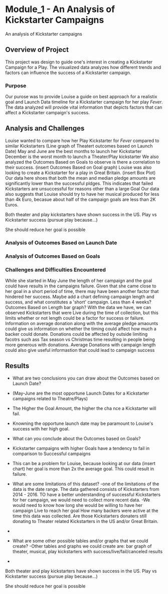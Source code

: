 # Module_1 - An Analysis of Kickstarter Campaigns
An analysis of Kickstarter campaigns

## Overview of Project
This project was design to guide one's interest in creating a Kickstarter Campaign for a Play. The visualized data analyzes how different trends and factors can influence the success of a Kickstarter campaign. 
### Purpose
Our purose was to provide Louise a guide on best approach for a realistix goal and Launch Data timeline for a Kickstarter campaign for her play _Fever_. The data analyzed will provide vital information that depicts factors that can affect a Kickstarter campaign's success.

## Analysis and Challenges
Louise wanted to compare how her Play Kickstarter for _Fever_ compared to similar Kickstarters
(Line graph of Theatert outcomes based on Launch Date)
May and June are the best months to launch her Kickstarter
December is the worst month to launch a Theater/Play kickstarter
We also analyzed the Outcomes Based on Goals to observe is there a correlation to their success. 
(insert Outcomes Based on Goal graph)
Louise was also looking to create a Kickstarter for a play in Great Britain. 
(insert Box Plot)
Our data here shoes that both the mean and median pledge amounts are significantly lower than the successful pldges. This indicates that failed Kickstarters are unsuccessful for reasons other than a large Goal
Our data also suggests that Louise should try to have her musical produced for less than 4k Euro, becasue about half of the campaign goals are less than 2K Euros.

Both theater and play kickstarters have shown success in the US. Play vs Kickstarter success (pursue play because...)

She should reduce her goal is possible

### Analysis of Outcomes Based on Launch Date

### Analysis of Outcomes Based on Goals

### Challenges and Difficulties Encountered
While she started in May June the length of her campaign and the goal could have results in the campaigns failure. Given that she came close to her goal in a short period of time, there may have been another factor that hindered her success. Maybe add a chart defining campaign length and success, and what constitutes a 'short' campaign. Less than 4 weeks? Outcomes Based on Length bar graph? With the data we have, we can observed Kickstarters that were Live during the time of collection, but this limits whether or not length could be a factor for success or failure. Information on average donation along with the average pledge amaounts could give us information on whether the timing could affect how much a backer could donate.  Donations could be affected by outside limiting facotrs such ass Tax season vs Christmas time resulting in people being more generous with donations. Average Donations with campaign length could also give useful informastion that could lead to campaign success

## Results

- What are two conclusions you can draw about the Outcomes based on Launch Date?
-  (May-June are the most opportune Launch Dates for a Kickstarter campaigns related to Theatre/Plays)
-  The Higher the Goal Amount, the higher the cha nce a Kickstarter will fail.
-  Knowning the opportune launch date may be paramount to Louise's success with her high goal.

- What can you conclude about the Outcomes based on Goals?
- Kickstarter campaigns with higher Goals have a tendency to fail in comparison to Successful campaigns
- This can be a problem for Louise, because looking at our data (insert chart) her goal is more than 2x the average goal. This could result in failure.

- What are some limitations of this dataset?
-one of the limitations of the data is the date range. The data gathered consists of Kickstarters from 2014 - 2016. TO have a better understanding of successful Kickstarters for her campaign, we would need to collect more recent data.
-We would need to know how long she would be willing to have her campaign Live to reach her goal
How many backers were active at the time this data was collected. Are those Kickstarters donaters still donating to Theater related Kickstarters in the US and/or Great Britain.
-
- What are some other possible tables and/or graphs that we could create?
-Other tables and graphs we could create are: bar graph of theater, musical, play kickstarters with success/live/fail/canceled results
-
 Both theater and play kickstarters have shown success in the US. Play vs Kickstarter success (pursue play because...)

She should reduce her goal is possible
